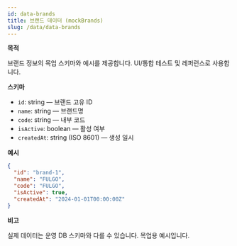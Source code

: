 ```yaml
---
id: data-brands
title: 브랜드 데이터 (mockBrands)
slug: /data/data-brands
---
```


**목적**

브랜드 정보의 목업 스키마와 예시를 제공합니다. UI/통합 테스트 및 레퍼런스로 사용합니다.

**스키마**

- `id`: string — 브랜드 고유 ID
- `name`: string — 브랜드명
- `code`: string — 내부 코드
- `isActive`: boolean — 활성 여부
- `createdAt`: string (ISO 8601) — 생성 일시

**예시**

```json
{
  "id": "brand-1",
  "name": "FULGO",
  "code": "FULGO",
  "isActive": true,
  "createdAt": "2024-01-01T00:00:00Z"
}
```

**비고**

실제 데이터는 운영 DB 스키마와 다를 수 있습니다. 목업용 예시입니다.
